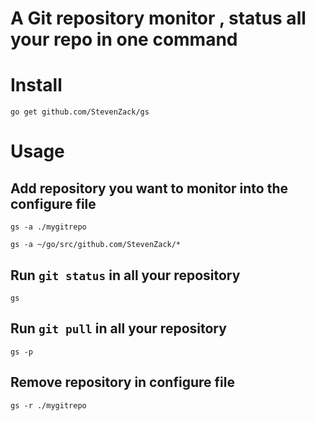 # A Git repository monitor , status all your repo in one command

# Install
```shell
go get github.com/StevenZack/gs
```

# Usage

## Add repository you want to monitor into the configure file

```shell
gs -a ./mygitrepo
```

```shell
gs -a ~/go/src/github.com/StevenZack/*
```

## Run `git status` in all your repository
```shell
gs
```

## Run `git pull` in all your repository
```shell
gs -p
```

## Remove repository in configure file
```shell
gs -r ./mygitrepo
```

